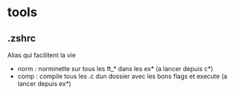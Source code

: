 # tools

## .zshrc
Alias qui facilitent la vie
- norm : norminette sur tous les ft_* dans les ex* (a lancer depuis c*)
- comp : compile tous les .c dun dossier avec les bons flags et execute (a lancer depuis ex*)
